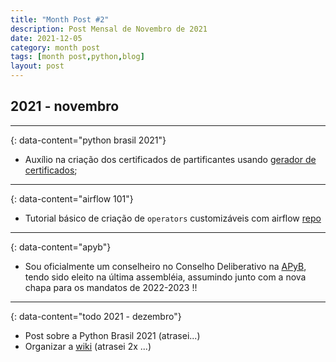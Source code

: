 ```yaml
---
title: "Month Post #2"
description: Post Mensal de Novembro de 2021
date: 2021-12-05
category: month post
tags: [month post,python,blog]
layout: post
---
```


## 2021 - novembro

---
{: data-content="python brasil 2021"}

* Auxílio na criação dos certificados de partificantes usando [gerador de certificados](https://github.com/gabubellon/certificates-google-sheets-generator/tree/pybr2021);

---
{: data-content="airflow 101"}

* Tutorial básico de criação de `operators` customizáveis com airflow [repo](https://github.com/gabubellon/airflow-101)

---
{: data-content="apyb"}

* Sou oficialmente um conselheiro no Conselho Deliberativo na [APyB](https://twitter.com/apyb/status/1466053867150491650), tendo sido eleito na última assembléia, assumindo junto com a nova chapa para os mandatos de 2022-2023 !!

---
{: data-content="todo 2021 - dezembro"}
* Post sobre a Python Brasil 2021 (atrasei...)
* Organizar a [wiki](/wiki) (atrasei 2x ...)

